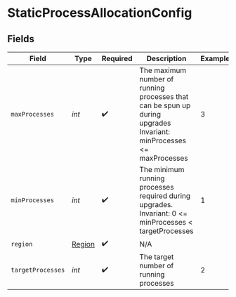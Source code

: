 # StaticProcessAllocationConfig


## Fields

| Field                                                                                                               | Type                                                                                                                | Required                                                                                                            | Description                                                                                                         | Example                                                                                                             |
| ------------------------------------------------------------------------------------------------------------------- | ------------------------------------------------------------------------------------------------------------------- | ------------------------------------------------------------------------------------------------------------------- | ------------------------------------------------------------------------------------------------------------------- | ------------------------------------------------------------------------------------------------------------------- |
| `maxProcesses`                                                                                                      | *int*                                                                                                               | :heavy_check_mark:                                                                                                  | The maximum number of running processes that can be spun up during upgrades<br/>Invariant: minProcesses <= maxProcesses | 3                                                                                                                   |
| `minProcesses`                                                                                                      | *int*                                                                                                               | :heavy_check_mark:                                                                                                  | The minimum running processes required during upgrades.<br/>Invariant: 0 <= minProcesses < targetProcesses          | 1                                                                                                                   |
| `region`                                                                                                            | [Region](../../models/shared/Region.md)                                                                             | :heavy_check_mark:                                                                                                  | N/A                                                                                                                 |                                                                                                                     |
| `targetProcesses`                                                                                                   | *int*                                                                                                               | :heavy_check_mark:                                                                                                  | The target number of running processes                                                                              | 2                                                                                                                   |